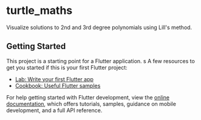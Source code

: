 # turtle_maths

Visualize solutions to 2nd and 3rd degree polynomials using Lill's method.

## Getting Started

This project is a starting point for a Flutter application.
s
A few resources to get you started if this is your first Flutter project:

- [Lab: Write your first Flutter app](https://docs.flutter.dev/get-started/codelab)
- [Cookbook: Useful Flutter samples](https://docs.flutter.dev/cookbook)

For help getting started with Flutter development, view the
[online documentation](https://docs.flutter.dev/), which offers tutorials,
samples, guidance on mobile development, and a full API reference.
